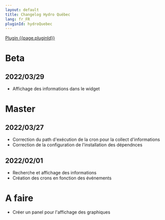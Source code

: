 ```yaml
---
layout: default
title: Changelog Hydro Québec
lang: fr_FR
pluginId: hydroQuebec
---
```


<div id="title">
<a href="../../../{{site.baseurl}}/{{page.pluginId}}/{{page.lang}}">Plugin {{page.pluginId}}</a>
</div>

# Beta
## 2022/03/29
- Affichage des informations dans le widget
  
# Master
## 2022/03/27
- Correction du path d'exécution de la cron pour la collect d'informations
- Correction de la configuration de l'installation des dépendnces
  
## 2022/02/01
- Recherche et affichage des informations
- Création des crons en fonction des événements

# A faire
- Créer un panel pour l'affichage des graphiques